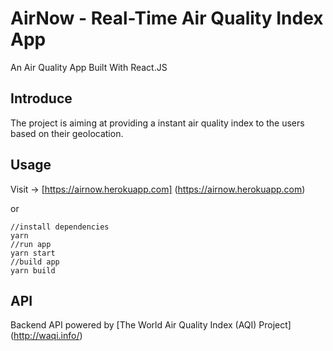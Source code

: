 # AirNow - Real-Time Air Quality Index App
An Air Quality App Built With React.JS

## Introduce
The project is aiming at providing a instant air quality index to the users based on their geolocation. 

## Usage
Visit -> [https://airnow.herokuapp.com]
(https://airnow.herokuapp.com)

or

``` shell
//install dependencies
yarn 
//run app
yarn start
//build app
yarn build
```

## API
Backend API powered by [The World Air Quality Index (AQI) Project]
(http://waqi.info/)
